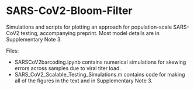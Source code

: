 # SARS-CoV2-Bloom-Filter
Simulations and scripts for plotting an approach for population-scale SARS-CoV2 testing, accompanying preprint. 
Most model details are in Supplementary Note 3.

Files:
- SARSCoV2barcoding.ipynb contains numerical simulations for skewing errors across samples due to viral titer load.
- SARS_CoV2_Scalable_Testing_Simulations.m contains code for making all of the figures in the text and in Supplementary Note 3.
